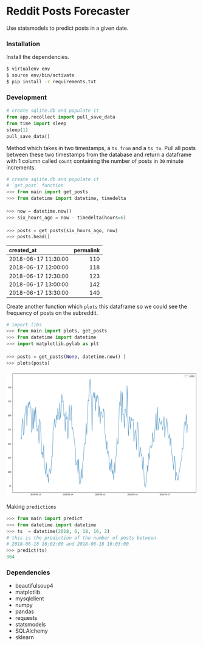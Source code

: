 # Reddit Posts Forecaster


 Use statsmodels to predict posts in a given date.

### Installation

Install the dependencies.

```sh
$ virtualenv env
$ source env/bin/activate
$ pip install -r requirements.txt
```


### Development

```python   
# create sqlite.db and populate it
from app.recollect import pull_save_data
from time import sleep
sleep(1)
pull_save_data()
```

Method which takes in two timestamps, a `ts_from` and a `ts_to`. Pull all posts between these two timestamps from the database and return a dataframe with 1 column called `count` containing the number of posts in `30` minute increments.


```python   
# create sqlite.db and populate it
# `get_post` function
>>> from main import get_posts
>>> from datetime import datetime, timedelta

>>> now = datetime.now()
>>> six_hours_ago = now - timedelta(hours=6)

>>> posts = get_posts(six_hours_ago, now)
>>> posts.head()
```

| created_at          |   permalink |
|:--------------------|------------:|
| 2018-06-17 11:30:00 |         110 |
| 2018-06-17 12:00:00 |         118 |
| 2018-06-17 12:30:00 |         123 |
| 2018-06-17 13:00:00 |         142 |
| 2018-06-17 13:30:00 |         140 |

Create another function which `plots` this dataframe so we could see the frequency of posts on the subreddit.

```python
# import libs
>>> from main import plots, get_posts
>>> from datetime import datetime
>>> import matplotlib.pylab as plt

>>> posts = get_posts(None, datetime.now() )
>>> plots(posts)
```


![Drag Racing](_.png)


Making `predictions`

```python
>>> from main import predict
>>> from datetime import datetime
>>> ts  = datetime(2018, 6, 18, 16, 2)
# this is the prediction of the number of posts between
# 2018-06-18 16:02:00 and 2018-06-18 16:03:00
>>> predict(ts)
364
```


### Dependencies

* beautifulsoup4
* matplotlib
* mysqlclient
* numpy
* pandas
* requests
* statsmodels
* SQLAlchemy
* sklearn
